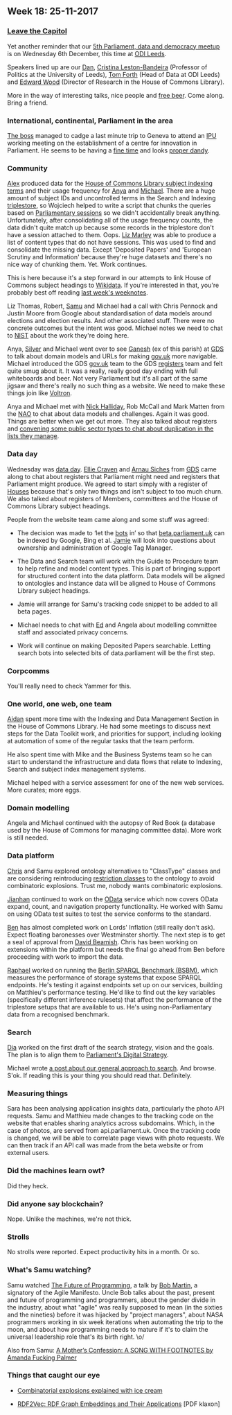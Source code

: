 ## Week 18: 25-11-2017

### [Leave the Capitol](https://www.youtube.com/watch?v=GpMoRS_9bcM)

Yet another reminder that our [5th Parliament, data and democracy meetup](https://attending.io/events/parliament-data-and-democracy-meetup-5) is on Wednesday 6th December, this time at [ODI Leeds](http://leeds.theodi.org/).

Speakers lined up are our [Dan](https://twitter.com/dasbarrett), [Cristina Leston-Bandeira](https://twitter.com/estrangeirada) (Professor of Politics at the University of Leeds), [Tom Forth](https://twitter.com/thomasforth) (Head of Data at ODI Leeds) and [Edward Wood](https://twitter.com/edwardwood99) (Director of Research in the House of Commons Library).

More in the way of interesting talks, nice people and [free beer](https://en.wiktionary.org/wiki/free_as_in_beer). Come along. Bring a friend.

### International, continental, Parliament in the area

[The boss](https://twitter.com/dasbarrett) managed to cadge a last minute trip to Geneva to attend an [IPU](https://www.ipu.org/) working meeting on the establishment of a centre for innovation in Parliament. He seems to be having a [fine time](https://www.youtube.com/watch?v=MYwNLlTt3AQ) and looks [proper dandy](https://twitter.com/dasbarrett/status/934111032162832387).
 
### Community

[Alex](https://twitter.com/alexedwardh) produced data for the [House of Commons Library subject indexing terms](http://www.data.parliament.uk/dataset/thesauri) and their usage frequency for [Anya](https://twitter.com/bitten_) and [Michael](https://twitter.com/fantasticlife). There are a huge amount of subject IDs and uncontrolled terms in the Search and Indexing [triplestore](https://en.wikipedia.org/wiki/Triplestore), so Wojciech helped to write a script that chunks the queries based on [Parliamentary sessions](http://www.parliament.uk/about/how/occasions/calendar/) so we didn't accidentally break anything. Unfortunately, after consolidating all of the usage frequency counts, the data didn't quite match up because some records in the triplestore don't have a session attached to them. Oops. [Liz Marley](https://twitter.com/greensideknits) was able to produce a list of content types that do not have sessions. This was used to find and consolidate the missing data. Except 'Deposited Papers' and 'European Scrutiny and Information' because they're huge datasets and there's no nice way of chunking them. Yet. Work continues.

This is here because it's a step forward in our attempts to link House of Commons subject headings to [Wikidata](https://www.wikidata.org/wiki/Wikidata:Main_Page). If you're interested in that, you're probably best off reading [last week's weeknotes](https://ukparliament.github.io/weeknotes.data-search/17/).

Liz Thomas, Robert, [Samu](https://twitter.com/langsamu) and Michael had a call with Chris Pennock and Justin Moore from Google about standardisation of data models around elections and election results. And other associated stuff. There were no concrete outcomes but the intent was good. Michael notes we need to chat to [NIST](https://www.nist.gov/) about the work they're doing here.

Anya, [Silver](https://twitter.com/silveroliver) and Michael went over to see [Ganesh](https://twitter.com/gansenthi) (ex of this parish) at [GDS](https://gds.blog.gov.uk/) to talk about domain models and URLs for making [gov.uk](https://www.gov.uk/) more navigable. Michael introduced the GDS [gov.uk](https://gov.uk) team to the GDS [registers](https://gds.blog.gov.uk/2015/09/01/registers-authoritative-lists-you-can-trust/) team and felt quite smug about it. It was a really, really good day ending with full whiteboards and beer. Not very Parliament but it's all part of the same jigsaw and there's really no such thing as a website. We need to make these things join like [Voltron](https://www.youtube.com/watch?v=2kkJDHRYxWM).

Anya and Michael met with [Nick Halliday](https://twitter.com/nickmhalliday), Rob McCall and Mark Matten from the [NAO](https://www.nao.org.uk/) to chat about data models and challenges. Again it was good. Things are better when we get out more. They also talked about registers and [convening some public sector types to chat about duplication in the lists they manage](https://twitter.com/nickmhalliday/status/934111187591204865).

### Data day

Wednesday was [data day](https://twitter.com/aidan_morgan/status/933378211991511042). [Ellie Craven](https://twitter.com/ellayanor) and [Arnau Siches](https://twitter.com/arnau_siches/) from [GDS](https://gds.blog.gov.uk/) came along to chat about registers that Parliament might need and registers that Parliament might produce. We agreed to start simply with a register of [Houses](https://beta.parliament.uk/houses) because that's only two things and isn't subject to too much churn. We also talked about registers of Members, committees and the House of Commons Library subject headings.

People from the website team came along and some stuff was agreed:

* The decision was made to ‘let the [bots](https://en.wikipedia.org/wiki/Web_crawler) in’ so that [beta.parliament.uk](https://beta.parliament.uk/) can be indexed by Google, Bing et al. [Jamie](https://twitter.com/oddtype) will look into questions about ownership and administration of Google Tag Manager.

* The Data and Search team will work with the Guide to Procedure team to help refine and model content types. This is part of bringing support for structured content into the data platform. Data models will be aligned to ontologies and instance data will be aligned to House of Commons Library subject headings.

* Jamie will arrange for Samu's tracking code snippet to be added to all beta pages.

* Michael needs to chat with [Ed](https://twitter.com/ewhitur) and Angela about modelling committee staff and associated privacy concerns.

* Work will continue on making Deposited Papers searchable. Letting search bots into selected bits of data.parliament will be the first step.

### Corpcomms

You'll really need to check Yammer for this.

### One world, one web, one team

[Aidan](https://twitter.com/aidan_morgan) spent more time with the Indexing and Data Management Section in the House of Commons Library. He had some meetings to discuss next steps for the Data Toolkit work, and priorities for support, including looking at automation of some of the regular tasks that the team perform.

He also spent time with Mike and the Business Systems team so he can start to understand the infrastructure and data flows that relate to Indexing, Search and subject index management systems.

Michael helped with a service assessment for one of the new web services. More curates; more eggs.

### Domain modelling

Angela and Michael continued with the autopsy of Red Book (a database used by the House of Commons for managing committee data). More work is still needed.

### Data platform

[Chris](https://twitter.com/chrisalcockdev) and Samu explored ontology alternatives to "ClassType" classes and are considering reintroducing [restriction classes](https://www.w3.org/TR/owl-ref/#Restriction) to the ontology to avoid combinatoric explosions. Trust me, nobody wants combinatoric explosions.

[Jianhan](https://twitter.com/jianhanzhu) continued to work on the [OData](https://en.wikipedia.org/wiki/Open_Data_Protocol) service which now covers OData expand, count, and navigation property functionality. He worked with Samu on using OData test suites to test the service conforms to the standard.

[Ben](https://twitter.com/benwoodhams) has almost completed work on Lords' Inflation (still really don't ask). Expect floating baronesses over Westminster shortly. The next step is to get a seal of approval from [David Beamish](https://en.wikipedia.org/wiki/David_Beamish). Chris has been working on extensions within the platform but needs the final go ahead from Ben before proceeding with work to import the data.

[Raphael](https://twitter.com/raphaelleung) worked on running the [Berlin SPARQL Benchmark (BSBM)](http://wifo5-03.informatik.uni-mannheim.de/bizer/berlinsparqlbenchmark/spec/), which measures the performance of storage systems that expose SPARQL endpoints.  He's testing it against endpoints set up on our services, building on Matthieu's performance testing. He'd like to find out the key variables (specifically different inference rulesets) that affect the performance of the triplestore setups that are available to us. He's using non-Parliamentary data from a recognised benchmark.

### Search

[Dia](https://twitter.com/DN78) worked on the first draft of the search strategy, vision and the goals. The plan is to align them to [Parliament's Digital Strategy](https://www.parliament.uk/mps-lords-and-offices/offices/bicameral/parliamentary-digital-service/digital-strategy-for-parliament/).

Michael wrote [a post about our general approach to search](http://smethur.st/posts/176135866). And browse. S'ok. If reading this is your thing you should read that. Definitely.

### Measuring things

Sara has been analysing application insights data, particularly the photo API requests. Samu and Matthieu made changes to the tracking code on the website that enables sharing analytics across subdomains. Which, in the case of photos, are served from api.parliament.uk. Once the tracking code is changed, we will be able to correlate page views with photo requests. We can then track if an API call was made from the beta website or from external users.

### Did the machines learn owt?

Did they heck.

### Did anyone say blockchain?

Nope. Unlike the machines, we're not thick.

### Strolls

No strolls were reported. Expect productivity hits in a month. Or so.


### What's Samu watching?

Samu watched [The Future of Programming](https://www.youtube.com/watch?v=ecIWPzGEbFc), a talk by [Bob Martin](https://en.wikipedia.org/wiki/Robert_C._Martin), a signatory of the Agile Manifesto. Uncle Bob talks about the past, present and future of programming and programmers, about the gender divide in the industry, about what "agile" was really supposed to mean (in the sixties and the nineties) before it was hijacked by "project managers", about NASA programmers working in six week iterations when automating the trip to the moon, and about how programming needs to mature if it's to claim the universal leadership role that's its birth right. \o/

Also from Samu: [A Mother’s Confession: A SONG WITH FOOTNOTES by Amanda Fucking Palmer](http://amandapalmer.net/amothersconfession/)

### Things that caught our eye

* [Combinatorial explosions explained with ice cream](https://medium.freecodecamp.org/combinatorics-handle-with-care-ed808b48e5dd)

* [RDF2Vec: RDF Graph Embeddings and Their Applications](http://www.semantic-web-journal.net/system/files/swj1643.pdf) [PDF klaxon]